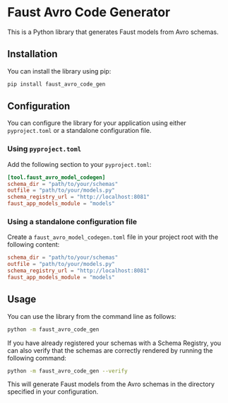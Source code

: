 # Faust Avro Code Generator

This is a Python library that generates Faust models from Avro schemas.

## Installation

You can install the library using pip:

```bash
pip install faust_avro_code_gen
```

## Configuration

You can configure the library for your application using either `pyproject.toml` or a standalone configuration file.

### Using `pyproject.toml`

Add the following section to your `pyproject.toml`:

```toml
[tool.faust_avro_model_codegen]
schema_dir = "path/to/your/schemas"
outfile = "path/to/your/models.py"
schema_registry_url = "http://localhost:8081"
faust_app_models_module = "models"
```

### Using a standalone configuration file

Create a `faust_avro_model_codegen.toml` file in your project root with the following content:

```toml
schema_dir = "path/to/your/schemas"
outfile = "path/to/your/models.py"
schema_registry_url = "http://localhost:8081"
faust_app_models_module = "models"
```

## Usage

You can use the library from the command line as follows:

```bash
python -m faust_avro_code_gen 
```

If you have already registered your schemas with a Schema Registry, you can also verify that the schemas are correctly rendered by running the following command:

```bash
python -m faust_avro_code_gen --verify
```

This will generate Faust models from the Avro schemas in the directory specified in your configuration.